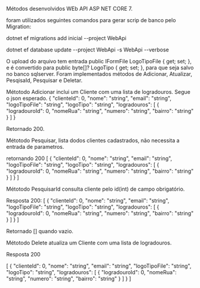 
Métodos desenvolvidos WEb API ASP NET CORE 7.

foram utilizados seguintes comandos para gerar scrip de banco pelo Migration:

dotnet ef migrations add inicial --project WebApi

dotnet ef database update --project WebApi -s WebApi --verbose

O upload do arquivo tem entrada public IFormFile LogoTipoFile { get; set; }, e é convertido para public byte[]? LogoTipo { get; set; }, para que seja salvo no banco sqlserver.
Foram implementados métodos de Adicionar, Atualizar, PesqisaId, Pesquisar e Deletar.

Métotodo Adicionar inclui um Cliente com uma lista de logradouros. Segue o json esperado. 
{
  "clienteId": 0,
  "nome": "string",
  "email": "string",
  "logoTipoFile": "string",
  "logoTipo": "string",
  "logradouros": [
    {
      "logradouroId": 0,
      "nomeRua": "string",
      "numero": "string",
      "bairro": "string"
    }
  ]
}

Retornado 200.

Métotodo Pesquisar, lista dodos clientes cadastrados, não necessita a entrada de parametros.

retornando 200
[
  {
    "clienteId": 0,
    "nome": "string",
    "email": "string",
    "logoTipoFile": "string",
    "logoTipo": "string",
    "logradouros": [
      {
        "logradouroId": 0,
        "nomeRua": "string",
        "numero": "string",
        "bairro": "string"
      }
    ]
  }
]

Métotodo PesquisarId consulta cliente pelo id(int) de campo obrigatório.

Resposta 200:
[
  {
    "clienteId": 0,
    "nome": "string",
    "email": "string",
    "logoTipoFile": "string",
    "logoTipo": "string",
    "logradouros": [
      {
        "logradouroId": 0,
        "nomeRua": "string",
        "numero": "string",
        "bairro": "string"
      }
    ]
  }
]

Retornado [] quando vazio.

Métotodo Delete atualiza um Cliente com uma lista de logradouros.

Resposta 200

[
  {
    "clienteId": 0,
    "nome": "string",
    "email": "string",
    "logoTipoFile": "string",
    "logoTipo": "string",
    "logradouros": [
      {
        "logradouroId": 0,
        "nomeRua": "string",
        "numero": "string",
        "bairro": "string"
      }
    ]
  }
]









